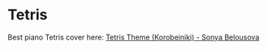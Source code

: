 # Tetris


Best piano Tetris cover here: [Tetris Theme (Korobeiniki) - Sonya Belousova](https://www.youtube.com/watch?v=q8rcTvAoRzk)